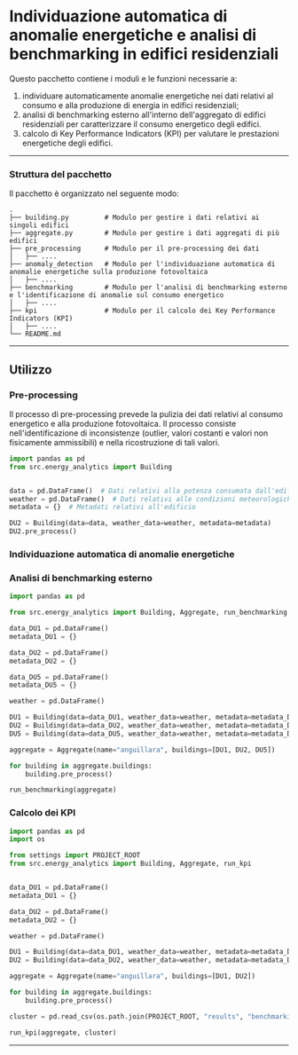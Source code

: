 # Individuazione automatica di anomalie energetiche e analisi di benchmarking in edifici residenziali

Questo pacchetto contiene i moduli e le funzioni necessarie a:
1. individuare automaticamente anomalie energetiche nei dati relativi al consumo e alla produzione di energia in edifici residenziali;
2. analisi di benchmarking esterno all'interno dell'aggregato di edifici residenziali per caratterizzare il consumo energetico degli edifici.
3. calcolo di Key Performance Indicators (KPI) per valutare le prestazioni energetiche degli edifici.

---

### Struttura del pacchetto

Il pacchetto è organizzato nel seguente modo:

```plaintext
.
├── building.py         # Modulo per gestire i dati relativi ai singoli edifici
├── aggregate.py        # Modulo per gestire i dati aggregati di più edifici
├── pre_processing      # Modulo per il pre-processing dei dati
│   ├── ....
├── anomaly_detection   # Modulo per l'individuazione automatica di anomalie energetiche sulla produzione fotovoltaica
│   ├── ....
├── benchmarking        # Modulo per l'analisi di benchmarking esterno e l'identificazione di anomalie sul consumo energetico
│   ├── ....
├── kpi                 # Modulo per il calcolo dei Key Performance Indicators (KPI)
│   ├── ....
└── README.md
```

---

## Utilizzo

### Pre-processing

Il processo di pre-processing prevede la pulizia dei dati relativi al consumo energetico e alla produzione fotovoltaica. Il processo consiste nell'identificazione di inconsistenze (outlier, valori costanti e valori non fisicamente ammissibili) e nella ricostruzione di tali valori.

```python
import pandas as pd
from src.energy_analytics import Building


data = pd.DataFrame()  # Dati relativi alla potenza consumata dall'edificio
weather = pd.DataFrame()  # Dati relativi alle condizioni meteorologiche
metadata = {}  # Metadati relativi all'edificio

DU2 = Building(data=data, weather_data=weather, metadata=metadata)
DU2.pre_process()
```

### Individuazione automatica di anomalie energetiche

### Analisi di benchmarking esterno
```python
import pandas as pd

from src.energy_analytics import Building, Aggregate, run_benchmarking

data_DU1 = pd.DataFrame()
metadata_DU1 = {}

data_DU2 = pd.DataFrame()
metadata_DU2 = {}

data_DU5 = pd.DataFrame()
metadata_DU5 = {}

weather = pd.DataFrame()

DU1 = Building(data=data_DU1, weather_data=weather, metadata=metadata_DU1)
DU2 = Building(data=data_DU2, weather_data=weather, metadata=metadata_DU2)
DU5 = Building(data=data_DU5, weather_data=weather, metadata=metadata_DU5)

aggregate = Aggregate(name="anguillara", buildings=[DU1, DU2, DU5])

for building in aggregate.buildings:
    building.pre_process()

run_benchmarking(aggregate)
```
### Calcolo dei KPI

```python
import pandas as pd
import os

from settings import PROJECT_ROOT
from src.energy_analytics import Building, Aggregate, run_kpi


data_DU1 = pd.DataFrame()
metadata_DU1 = {}

data_DU2 = pd.DataFrame()
metadata_DU2 = {}

weather = pd.DataFrame()

DU1 = Building(data=data_DU1, weather_data=weather, metadata=metadata_DU1)
DU2 = Building(data=data_DU2, weather_data=weather, metadata=metadata_DU2)

aggregate = Aggregate(name="anguillara", buildings=[DU1, DU2])

for building in aggregate.buildings:
    building.pre_process()

cluster = pd.read_csv(os.path.join(PROJECT_ROOT, "results", "benchmarking", "cluster_anguillara.csv"))

run_kpi(aggregate, cluster)
```

---
